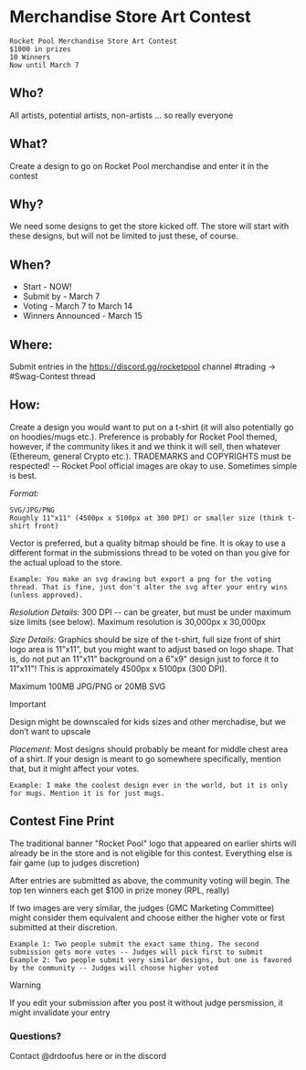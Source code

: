 # Merchandise Store Art Contest
```
Rocket Pool Merchandise Store Art Contest
$1000 in prizes
10 Winners
Now until March 7
```

## Who?

All artists, potential artists, non-artists ... so really everyone

## What?

Create a design to go on Rocket Pool merchandise and enter it in the contest

## Why?

We need some designs to get the store kicked off. The store will start with these designs, but will not be limited to just these, of course.

## When?

+ Start - NOW!
+ Submit by - March 7
+ Voting - March 7 to March 14
+ Winners Announced - March 15

## Where:

Submit entries in the https://discord.gg/rocketpool channel #trading -> #Swag-Contest thread

## How:

Create a design you would want to put on a t-shirt (it will also potentially go on hoodies/mugs etc.). Preference is probably for Rocket Pool themed, however, if the community likes it and we think it will sell, then whatever (Ethereum, general Crypto etc.). TRADEMARKS and COPYRIGHTS must be respected! -- Rocket Pool official images are okay to use. Sometimes simple is best.

*Format:*
```
SVG/JPG/PNG
Roughly 11"x11" (4500px x 5100px at 300 DPI) or smaller size (think t-shirt front)
```

Vector is preferred, but a quality bitmap should be fine.
It is okay to use a different format in the submissions thread to be voted on than you give for the actual upload to the store.
```
Example: You make an svg drawing but export a png for the voting thread. That is fine, just don't alter the svg after your entry wins (unless approved).
```

*Resolution Details:*
300 DPI -- can be greater, but must be under maximum size limits (see below). Maximum resolution is 30,000px x 30,000px

*Size Details:*
Graphics should be size of the t-shirt, full size front of shirt logo area is 11”x11”, but you might want to adjust based on logo shape. That is, do not put an 11"x11" background on a 6"x9" design just to force it to 11"x11"! This is approximately 4500px x 5100px (300 DPI).

Maximum 100MB JPG/PNG or 20MB SVG

>[!IMPORTANT]
>Design might be downscaled for kids sizes and other merchadise, but we don’t want to upscale

*Placement:*
Most designs should probably be meant for middle chest area of a shirt.
If your design is meant to go somewhere specifically, mention that, but it might affect your votes.
```
Example: I make the coolest design ever in the world, but it is only for mugs. Mention it is for just mugs.
```

## Contest Fine Print

The traditional banner "Rocket Pool" logo that appeared on earlier shirts will already be in the store and is not eligible for this contest.
Everything else is fair game (up to judges discretion)

After entries are submitted as above, the community voting will begin.
The top ten winners each get $100 in prize money (RPL, really)

If two images are very similar, the judges (GMC Marketing Committee) might consider them equivalent and choose either the higher vote or 
first submitted at their discretion.

```
Example 1: Two people submit the exact same thing. The second submission gets more votes -- Judges will pick first to submit
Example 2: Two people submit very similar designs, but one is favored by the community -- Judges will choose higher voted
```

>[!WARNING]
>If you edit your submission after you post it without judge persmission, it might invalidate your entry

### Questions?
Contact @drdoofus here or in the discord


